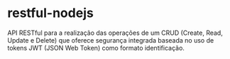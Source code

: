 # restful-nodejs
API RESTful para a realização das operações de um CRUD (Create, Read, Update e Delete) que oferece segurança integrada baseada no uso de tokens JWT (JSON Web Token) como formato identificação. 
